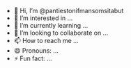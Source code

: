 - 👋 Hi, I’m @pantiestonifmansomsitabut
- 👀 I’m interested in ...
- 🌱 I’m currently learning ...
- 💞️ I’m looking to collaborate on ...
- 📫 How to reach me ...
- 😄 Pronouns: ...
- ⚡ Fun fact: ...

<!---
pantiestonifmansomsitabut/pantiestonifmansomsitabut is a ✨ special ✨ repository because its `README.md` (this file) appears on your GitHub profile.
You can click the Preview link to take a look at your changes.
--->
